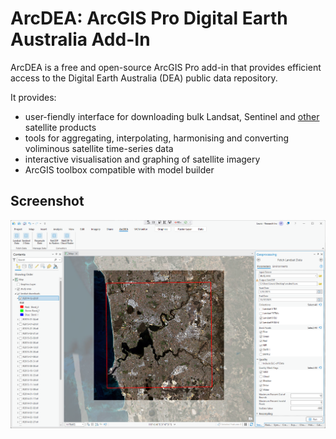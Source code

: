 # ArcDEA: ArcGIS Pro Digital Earth Australia Add-In

ArcDEA is a free and open-source ArcGIS Pro add-in that provides efficient access to the Digital Earth Australia (DEA) public data repository. 

It provides:
* user-fiendly interface for downloading bulk Landsat, Sentinel and [other](https://www.dea.ga.gov.au/products) satellite products
* tools for aggregating, interpolating, harmonising and converting voliminous satellite time-series data
* interactive visualisation and graphing of satellite imagery
* ArcGIS toolbox compatible with model builder

## Screenshot
![Screenshot of ArcDEA](ArcDEA/Screenshots/ArcDEA_alpha_screenshot.png?raw=true "Screenshot of ArcDEA")
